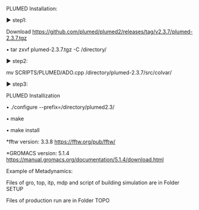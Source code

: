 PLUMED Installation:

▶︎ step1: 

Download https://github.com/plumed/plumed2/releases/tag/v2.3.7/plumed-2.3.7.tgz

• tar zxvf plumed-2.3.7.tgz -C /directory/


▶︎ step2: 

mv SCRIPTS/PLUMED/ADO.cpp /directory/plumed-2.3.7/src/colvar/

▶︎ step3: 

PLUMED Installization

• ./configure --prefix=/directory/plumed2.3/

• make

• make install




*fftw version: 3.3.8 https://fftw.org/pub/fftw/

*GROMACS version: 5.1.4 https://manual.gromacs.org/documentation/5.1.4/download.html

Example of Metadynamics:

Files of gro, top, itp, mdp and script of building simulation are in Folder SETUP

Files of production run are in Folder TOPO

